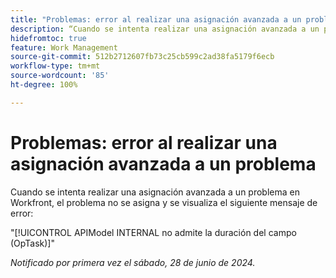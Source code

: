 ```yaml
---
title: "Problemas: error al realizar una asignación avanzada a un problema"
description: “Cuando se intenta realizar una asignación avanzada a un problema en Workfront, el problema no se asigna y se ve un mensaje de error”.
hidefromtoc: true
feature: Work Management
source-git-commit: 512b2712607fb73c25cb599c2ad38fa5179f6ecb
workflow-type: tm+mt
source-wordcount: '85'
ht-degree: 100%

---
```



# Problemas: error al realizar una asignación avanzada a un problema

Cuando se intenta realizar una asignación avanzada a un problema en Workfront, el problema no se asigna y se visualiza el siguiente mensaje de error:

&quot;[!UICONTROL APIModel INTERNAL no admite la duración del campo (OpTask)]&quot;

_Notificado por primera vez el sábado, 28 de junio de 2024._

